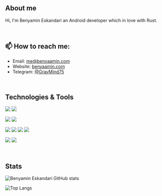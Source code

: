 ## About me
Hi, I'm Benyamin Eskandari an Android developer which in love with Rust.

<br/>

## 📫 How to reach me:
- Email: me@benyaamin.com
- Website: [benyaamin.com](https://benyaamin.com)
- Telegram: [@GrayMind75](https://t.me/Graymind75)

<br/>

## Technologies & Tools
![](https://img.shields.io/badge/OS-Windows-informational?style=flat&logo=Windows&logoColor=white&color=2bbc8a)
![](https://img.shields.io/badge/OS-Linux-informational?style=flat&logo=Linux&logoColor=white&color=2bbc8a)

![](https://img.shields.io/badge/IDE-AndroidStudio-informational?style=flat&logo=AndroidStudio&logoColor=white&color=2bbc8a)
![](https://img.shields.io/badge/IDE-CLion-informational?style=flat&logo=CLion&logoColor=white&color=2bbc8a)

![](https://img.shields.io/badge/Code-Java-informational?style=flat&logo=Java&logoColor=white&color=2bbc8a)
![](https://img.shields.io/badge/Code-Kotlin-informational?style=flat&logo=Kotlin&logoColor=white&color=2bbc8a)
![](https://img.shields.io/badge/Code-Rust-informational?style=flat&logo=Rust&logoColor=white&color=2bbc8a)
![](https://img.shields.io/badge/Code-PHP-informational?style=flat&logo=PHP&logoColor=white&color=2bbc8a)

![](https://img.shields.io/badge/DB-Mysql-informational?style=flat&logo=Mysql&logoColor=white&color=2bbc8a)
![](https://img.shields.io/badge/DB-PostgreSql-informational?style=flat&logo=PostgreSql&logoColor=white&color=2bbc8a)


<br/>

## Stats
![Benyamin Eskandari GitHub stats](https://github-readme-stats.vercel.app/api?username=graymind75&count_private=true&theme=dracula&include_all_commits=true)

![Top Langs](https://github-readme-stats.vercel.app/api/top-langs/?username=graymind75&layout=compact&theme=dracula)
